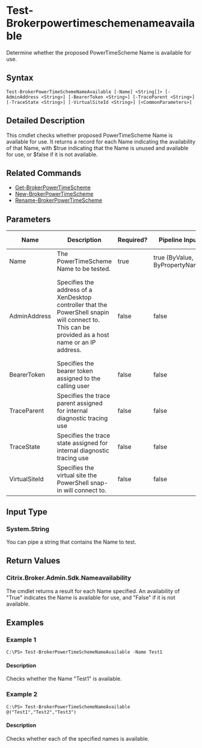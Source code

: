 ﻿
# Test-Brokerpowertimeschemenameavailable
Determine whether the proposed PowerTimeScheme Name is available for use.
## Syntax

```
Test-BrokerPowerTimeSchemeNameAvailable [-Name] <String[]> [-AdminAddress <String>] [-BearerToken <String>] [-TraceParent <String>] [-TraceState <String>] [-VirtualSiteId <String>] [<CommonParameters>]
```

## Detailed Description
This cmdlet checks whether proposed PowerTimeScheme Name is available for use. It returns a record for each Name indicating the availability of that Name, with \$true indicating that the Name is unused and available for use, or \$false if it is not available.


## Related Commands

* [Get-BrokerPowerTimeScheme](../Get-BrokerPowerTimeScheme/)
* [New-BrokerPowerTimeScheme](../New-BrokerPowerTimeScheme/)
* [Rename-BrokerPowerTimeScheme](../Rename-BrokerPowerTimeScheme/)
## Parameters
| Name   | Description | Required? | Pipeline Input | Default Value |
| --- | --- | --- | --- | --- |
| Name | The PowerTimeScheme Name to be tested. | true | true (ByValue, ByPropertyName) |  |
| AdminAddress | Specifies the address of a XenDesktop controller that the PowerShell snapin will connect to. This can be provided as a host name or an IP address. | false | false | Localhost. Once a value is provided by any cmdlet, this value will become the default. |
| BearerToken | Specifies the bearer token assigned to the calling user | false | false |  |
| TraceParent | Specifies the trace parent assigned for internal diagnostic tracing use | false | false |  |
| TraceState | Specifies the trace state assigned for internal diagnostic tracing use | false | false |  |
| VirtualSiteId | Specifies the virtual site the PowerShell snap-in will connect to. | false | false |  |

## Input Type

### System.String
You can pipe a string that contains the Name to test.
## Return Values

### Citrix.Broker.Admin.Sdk.Nameavailability
The cmdlet returns a result for each Name specified. An availability of "True" indicates the Name is available for use, and "False" if it is not available.
## Examples

### Example 1

```
C:\PS> Test-BrokerPowerTimeSchemeNameAvailable -Name Test1
```

#### Description
Checks whether the Name "Test1" is available.
### Example 2

```
C:\PS> Test-BrokerPowerTimeSchemeNameAvailable @("Test1","Test2","Test3")
```

#### Description
Checks whether each of the specified names is available.
